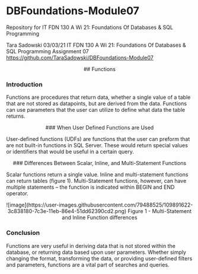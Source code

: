 # DBFoundations-Module07
Repository for IT FDN 130 A Wi 21: Foundations Of Databases &amp; SQL Programming


Tara Sadowski
03/03/21
IT FDN 130 A Wi 21: Foundations Of Databases & SQL Programming
Assignment 07
https://github.com/TaraSadowski/DBFoundations-Module07

<p align="center">
## Functions

### Introduction
</p>
Functions are procedures that return data, whether a single value of a table that are not stored as datapoints, but are derived from the data.  Functions can use parameters that the user can utilize to define what data the table returns.
<p align="center">  
### When User Defined Functions are Used
</p>
User-defined functions (UDFs) are functions that the user can preform that are not built-in functions in SQL Server.  These would return special values or identifiers that would be useful in a certain query.
<p align="center">  
### Differences Between Scalar, Inline, and Multi-Statement Functions
</p>
Scalar functions return a single value.  Inline and multi-statement functions can return tables (figure 1).  Multi-Statement functions, however, can have multiple statements – the function is indicated within BEGIN and END operator.
<p align="center">  
![image](https://user-images.githubusercontent.com/79488525/109891622-3c838180-7c3e-11eb-86e4-51dd62390cd2.png)
Figure 1 - Multi-Statement and Inline Function differences

### Conclusion
</p>
Functions are very useful in  deriving data that is not stored within the database, or returning data based upon user parameters.  Whether simply changing the format, transforming the data, or providing user-defined filters and parameters, functions are a vital part of searches and queries.
